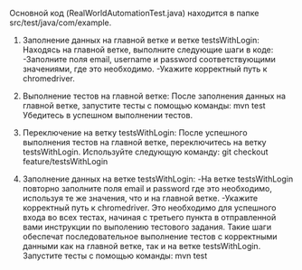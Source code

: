 Основной код (RealWorldAutomationTest.java) находится в папке src/test/java/com/example.

1. Заполнение данных на главной ветке и ветке testsWithLogin:
Находясь на главной ветке, выполните следующие шаги в коде:
-Заполните поля email, username и password соответствующими значениями, где это необходимо.
-Укажите корректный путь к chromedriver.

2. Выполнение тестов на главной ветке:
После заполнения данных на главной ветке, запустите тесты с помощью команды:
mvn test
Убедитесь в успешном выполнении тестов.

3. Переключение на ветку testsWithLogin:
После успешного выполнения тестов на главной ветке, переключитесь на ветку testsWithLogin. Используйте следующую команду:
git checkout feature/testsWithLogin

4. Заполнение данных на ветке testsWithLogin:
-На ветке testsWithLogin повторно заполните поля email и password где это необходимо, используя те же значения, что и на главной ветке. 
-Укажите корректный путь к chromedriver.
Это необходимо для успешного входа во всех тестах, начиная с третьего пункта в отправленной вами инструкции по выполению тестового задания.
Такие шаги обеспечат последовательное выполнение тестов с корректными данными как на главной ветке, так и на ветке testsWithLogin.
Запустите тесты с помощью команды:
mvn test

